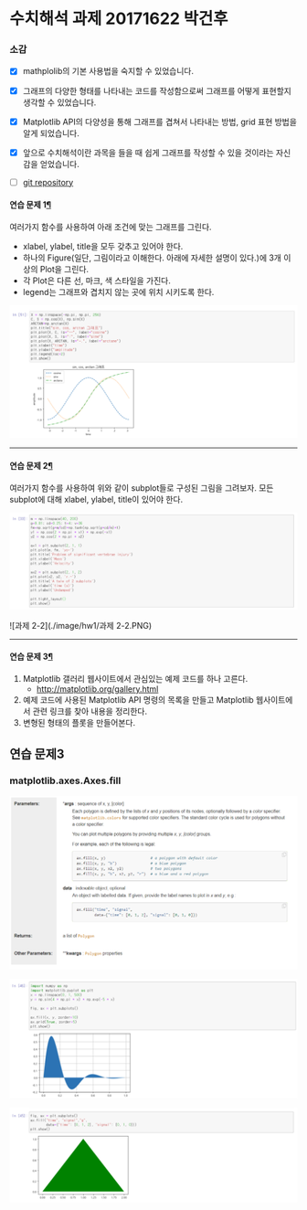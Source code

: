 # 수치해석 과제 20171622 박건후

### 소감 

- [x] mathplolib의 기본 사용법을 숙지할 수 있었습니다. 
- [x] 그래프의 다양한 형태를 나타내는 코드를 작성함으로써 그래프를 어떻게 표현할지 생각할 수 있었습니다. 
- [x] Matplotlib API의 다양성을 통해 그래프를 겹쳐서 나타내는 방법, grid 표현 방법을 알게 되었습니다.
- [x] 앞으로 수치해석이란 과목을 들을 때 쉽게 그래프를 작성할 수 있을 것이라는 자신감을 얻었습니다.
- [ ] <a href="https://github.com/parkgeonhu/numerical-analysis-study">git repository</a>



#### 연습 문제 1[¶](https://datascienceschool.net/view-notebook/d0b1637803754bb083b5722c9f2209d0/#연습-문제-1)

여러가지 함수를 사용하여 아래 조건에 맞는 그래프를 그린다.

- xlabel, ylabel, title을 모두 갖추고 있어야 한다.
- 하나의 Figure(일단, 그림이라고 이해한다. 아래에 자세한 설명이 있다.)에 3개 이상의 Plot을 그린다.
- 각 Plot은 다른 선, 마크, 색 스타일을 가진다.
- legend는 그래프와 겹치지 않는 곳에 위치 시키도록 한다.

![과제1](./image/hw1/과제1.PNG)





<hr>

#### 연습 문제 2[¶](https://datascienceschool.net/view-notebook/d0b1637803754bb083b5722c9f2209d0/#연습-문제-2)

여러가지 함수를 사용하여 위와 같이 subplot들로 구성된 그림을 그려보자. 모든 subplot에 대해 xlabel, ylabel, title이 있어야 한다.

![과제2-1](./image/hw1/과제2-1.PNG)

![과제 2-2](./image/hw1/과제 2-2.PNG)

<hr>

#### 연습 문제 3[¶](https://datascienceschool.net/view-notebook/d0b1637803754bb083b5722c9f2209d0/#연습-문제-3)

1. Matplotlib 갤러리 웹사이트에서 관심있는 예제 코드를 하나 고른다.
   - http://matplotlib.org/gallery.html
2. 예제 코드에 사용된 Matplotlib API 명령의 목록을 만들고 Matplotlib 웹사이트에서 관련 링크를 찾아 내용을 정리한다.
3. 변형된 형태의 플롯을 만들어본다.



## 연습 문제3

### matplotlib.axes.Axes.fill

![과제3](./image/hw1/과제3.PNG)

![과제3-1](./image/hw1/과제3-1.PNG)



![과제3-2](./image/hw1/과제3-2.PNG)

